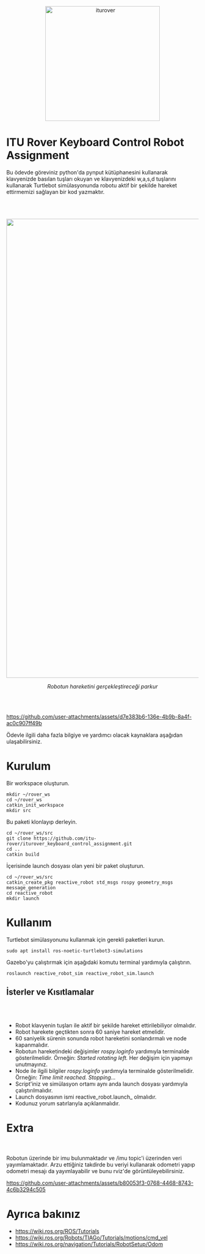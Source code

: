 <p align="center">
  <img src="https://github.com/itu-rover/iturover_obstacle_avoidance_assignment/assets/99661459/ac4adfa5-b237-4c0e-9f1e-56532de83b65" alt="iturover" width="300"/>
</p>
<p align="center">
</p>


# ITU Rover Keyboard Control Robot Assignment

Bu ödevde göreviniz python'da pynput kütüphanesini kullanarak klavyenizde basılan tuşları okuyan ve klavyenizdeki w,a,s,d tuşlarını kullanarak Turtlebot simülasyonunda robotu aktif bir şekilde hareket ettirmemizi sağlayan bir kod yazmaktır.

<br>
<br>



<p align="center">
  <img src="https://github.com/itu-rover/iturover_obstacle_avoidance_assignment/assets/99661459/e3828def-fe18-4531-a2a4-796c0e6797b1" alt="harita" width="1200"/>
</p>
<p align="center">
  <em>Robotun hareketini gerçekleştireceği parkur</em>
</p>
<br>
<br>


https://github.com/user-attachments/assets/d7e383b6-136e-4b9b-8a4f-ac0c907ff49b




Ödevle ilgili daha fazla bilgiye ve yardımcı olacak kaynaklara aşağıdan ulaşabilirsiniz.

# Kurulum

Bir workspace oluşturun.

```
mkdir ~/rover_ws
cd ~/rover_ws
catkin_init_workspace
mkdir src
```

Bu paketi klonlayıp derleyin.

```
cd ~/rover_ws/src
git clone https://github.com/itu-rover/iturover_keyboard_control_assignment.git
cd ..
catkin build
```
İçerisinde launch dosyası olan yeni bir paket oluşturun.

```
cd ~/rover_ws/src
catkin_create_pkg reactive_robot std_msgs rospy geometry_msgs message_generation
cd reactive_robot
mkdir launch
```


# Kullanım

Turtlebot simülasyonunu kullanmak için gerekli paketleri kurun.

`
sudo apt install ros-noetic-turtlebot3-simulations
`

Gazebo'yu çalıştırmak için aşağıdaki komutu terminal yardımıyla çalıştırın.

`
roslaunch reactive_robot_sim reactive_robot_sim.launch
`


## İsterler ve Kısıtlamalar
<br>
<br>




* Robot klavyenin tuşları ile aktif bir şekilde hareket ettirilebiliyor olmalıdır.
* Robot harekete geçtikten sonra 60 saniye hareket etmelidir.
* 60 saniyelik sürenin sonunda robot hareketini sonlandırmalı ve node kapanmalıdır.
* Robotun hareketindeki değişimler _rospy.loginfo_ yardımıyla terminalde gösterilmelidir. Örneğin: _Started rotating left._ Her değişim için yapmayı unutmayınız.
* Node ile ilgili bilgiler _rospy.loginfo_ yardımıyla terminalde gösterilmelidir. Örneğin: _Time limit reached. Stopping..._
* Script'iniz ve simülasyon ortamı aynı anda launch dosyası yardımıyla çalıştırılmalıdır.
* Launch dosyasının ismi reactive_robot.launch_ olmalıdır.
* Kodunuz yorum satırlarıyla açıklanmalıdır.


# Extra
<br>
<br>
Robotun üzerinde bir imu bulunmaktadır ve /imu topic'i üzerinden veri yayımlamaktadır. Arzu ettiğiniz takdirde bu veriyi kullanarak odometri yapıp odometri mesajı da yayımlayabilir ve bunu rviz'de görüntüleyebilirsiniz.



https://github.com/user-attachments/assets/b80053f3-0768-4468-8743-4c6b3294c505




# Ayrıca bakınız

* https://wiki.ros.org/ROS/Tutorials
* https://wiki.ros.org/Robots/TIAGo/Tutorials/motions/cmd_vel
* https://wiki.ros.org/navigation/Tutorials/RobotSetup/Odom
